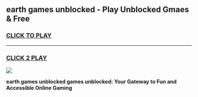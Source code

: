 
## earth games unblocked - Play Unblocked Gmaes & Free
<h3>
<a href="https://news.freeplayer.one?title=earth_games_unblocked&ref=23F">CLICK TO PLAY</a></h3>
<hr>

<h3>
<a href="https://news.freeplayer.one?title=earth_games_unblocked&ref=23F">CLICK 2 PLAY</a>
  
</h3>

<a href="https://news.freeplayer.one?title=earth_games_unblocked&ref=23F/"><img src="https://clearcache.store/games.png"></a>


**earth games unblocked games unblocked: Your Gateway to Fun and Accessible Online Gaming**
